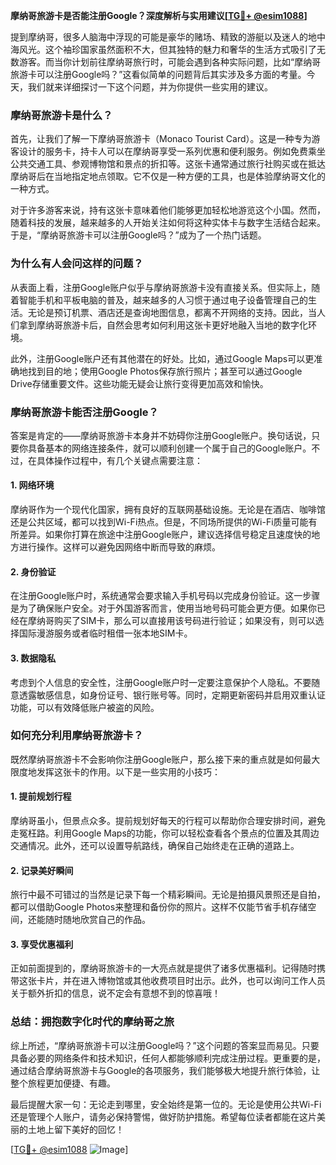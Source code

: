 **摩纳哥旅游卡是否能注册Google？深度解析与实用建议[[TG💪+ @esim1088](https://t.me/s/esim1088)]**

提到摩纳哥，很多人脑海中浮现的可能是豪华的赌场、精致的游艇以及迷人的地中海风光。这个袖珍国家虽然面积不大，但其独特的魅力和奢华的生活方式吸引了无数游客。而当你计划前往摩纳哥旅行时，可能会遇到各种实际问题，比如“摩纳哥旅游卡可以注册Google吗？”这看似简单的问题背后其实涉及多方面的考量。今天，我们就来详细探讨一下这个问题，并为你提供一些实用的建议。

### **摩纳哥旅游卡是什么？**

首先，让我们了解一下摩纳哥旅游卡（Monaco Tourist Card）。这是一种专为游客设计的服务卡，持卡人可以在摩纳哥享受一系列优惠和便利服务。例如免费乘坐公共交通工具、参观博物馆和景点的折扣等。这张卡通常通过旅行社购买或在抵达摩纳哥后在当地指定地点领取。它不仅是一种方便的工具，也是体验摩纳哥文化的一种方式。

对于许多游客来说，持有这张卡意味着他们能够更加轻松地游览这个小国。然而，随着科技的发展，越来越多的人开始关注如何将这种实体卡与数字生活结合起来。于是，“摩纳哥旅游卡可以注册Google吗？”成为了一个热门话题。

### **为什么有人会问这样的问题？**

从表面上看，注册Google账户似乎与摩纳哥旅游卡没有直接关系。但实际上，随着智能手机和平板电脑的普及，越来越多的人习惯于通过电子设备管理自己的生活。无论是预订机票、酒店还是查询地图信息，都离不开网络的支持。因此，当人们拿到摩纳哥旅游卡后，自然会思考如何利用这张卡更好地融入当地的数字化环境。

此外，注册Google账户还有其他潜在的好处。比如，通过Google Maps可以更准确地找到目的地；使用Google Photos保存旅行照片；甚至可以通过Google Drive存储重要文件。这些功能无疑会让旅行变得更加高效和愉快。

### **摩纳哥旅游卡能否注册Google？**

答案是肯定的——摩纳哥旅游卡本身并不妨碍你注册Google账户。换句话说，只要你具备基本的网络连接条件，就可以顺利创建一个属于自己的Google账户。不过，在具体操作过程中，有几个关键点需要注意：

#### **1. 网络环境**
摩纳哥作为一个现代化国家，拥有良好的互联网基础设施。无论是在酒店、咖啡馆还是公共区域，都可以找到Wi-Fi热点。但是，不同场所提供的Wi-Fi质量可能有所差异。如果你打算在旅途中注册Google账户，建议选择信号稳定且速度快的地方进行操作。这样可以避免因网络中断而导致的麻烦。

#### **2. 身份验证**
在注册Google账户时，系统通常会要求输入手机号码以完成身份验证。这一步骤是为了确保账户安全。对于外国游客而言，使用当地号码可能会更方便。如果你已经在摩纳哥购买了SIM卡，那么可以直接用该号码进行验证；如果没有，则可以选择国际漫游服务或者临时租借一张本地SIM卡。

#### **3. 数据隐私**
考虑到个人信息的安全性，注册Google账户时一定要注意保护个人隐私。不要随意透露敏感信息，如身份证号、银行账号等。同时，定期更新密码并启用双重认证功能，可以有效降低账户被盗的风险。

### **如何充分利用摩纳哥旅游卡？**

既然摩纳哥旅游卡不会影响你注册Google账户，那么接下来的重点就是如何最大限度地发挥这张卡的作用。以下是一些实用的小技巧：

#### **1. 提前规划行程**
摩纳哥虽小，但景点众多。提前规划好每天的行程可以帮助你合理安排时间，避免走冤枉路。利用Google Maps的功能，你可以轻松查看各个景点的位置及其周边交通情况。此外，还可以设置导航路线，确保自己始终走在正确的道路上。

#### **2. 记录美好瞬间**
旅行中最不可错过的当然是记录下每一个精彩瞬间。无论是拍摄风景照还是自拍，都可以借助Google Photos来整理和备份你的照片。这样不仅能节省手机存储空间，还能随时随地欣赏自己的作品。

#### **3. 享受优惠福利**
正如前面提到的，摩纳哥旅游卡的一大亮点就是提供了诸多优惠福利。记得随时携带这张卡片，并在进入博物馆或其他收费项目时出示。此外，也可以询问工作人员关于额外折扣的信息，说不定会有意想不到的惊喜哦！

### **总结：拥抱数字化时代的摩纳哥之旅**

综上所述，“摩纳哥旅游卡可以注册Google吗？”这个问题的答案显而易见。只要具备必要的网络条件和技术知识，任何人都能够顺利完成注册过程。更重要的是，通过结合摩纳哥旅游卡与Google的各项服务，我们能够极大地提升旅行体验，让整个旅程更加便捷、有趣。

最后提醒大家一句：无论走到哪里，安全始终是第一位的。无论是使用公共Wi-Fi还是管理个人账户，请务必保持警惕，做好防护措施。希望每位读者都能在这片美丽的土地上留下美好的回忆！

[[TG💪+ @esim1088](https://t.me/s/esim1088) ![Image](https://i.postimg.cc/4NQfJmqS/Snipaste-2025-05-13-00-14-12.png)]